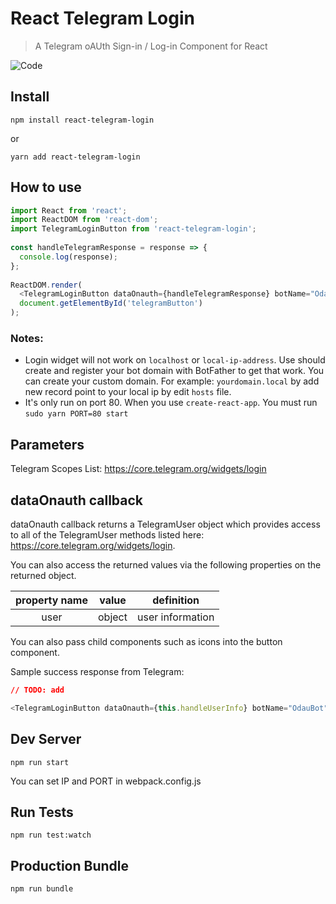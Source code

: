 # React Telegram Login

> A Telegram oAUth Sign-in / Log-in Component for React

![Code](https://i.imgur.com/PYyCD3w.png)

## Install

```
npm install react-telegram-login
```

or

```
yarn add react-telegram-login
```

## How to use

```js
import React from 'react';
import ReactDOM from 'react-dom';
import TelegramLoginButton from 'react-telegram-login';
 
const handleTelegramResponse = response => {
  console.log(response);
};
 
ReactDOM.render(
  <TelegramLoginButton dataOnauth={handleTelegramResponse} botName="OdauBot" />,
  document.getElementById('telegramButton')
);
```
### Notes:
- Login widget will not work on `localhost` or `local-ip-address`. Use should create and register your bot domain with BotFather to get that work. You can create your custom domain. For example: `yourdomain.local` by add new record point to your local ip by edit `hosts` file.
- It's only run on port 80. When you use `create-react-app`. You must run `sudo yarn PORT=80 start`

## Parameters

Telegram Scopes List: https://core.telegram.org/widgets/login

## dataOnauth callback

dataOnauth callback returns a TelegramUser object which provides access
to all of the TelegramUser methods listed here: https://core.telegram.org/widgets/login.

You can also access the returned values via the following properties on the returned object.

| property name | value  |    definition    |
| :-----------: | :----: | :--------------: |
|     user      | object | user information |

You can also pass child components such as icons into the button component.

Sample success response from Telegram:

```json
// TODO: add
```

```js
<TelegramLoginButton dataOnauth={this.handleUserInfo} botName="OdauBot" />
```

## Dev Server

```
npm run start
```
You can set IP and PORT in webpack.config.js

## Run Tests

```
npm run test:watch
```

## Production Bundle

```
npm run bundle
```
